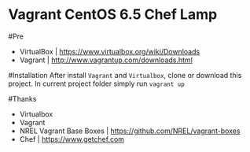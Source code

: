 Vagrant CentOS 6.5 Chef Lamp
=========================

#Pre
- VirtualBox | https://www.virtualbox.org/wiki/Downloads
- Vagrant | http://www.vagrantup.com/downloads.html

#Installation
After install `Vagrant` and `Virtualbox`, clone or download this project.
In current project folder simply run `vagrant up`

#Thanks

- Virtualbox
- Vagrant
- NREL Vagrant Base Boxes | https://github.com/NREL/vagrant-boxes
- Chef | https://www.getchef.com

